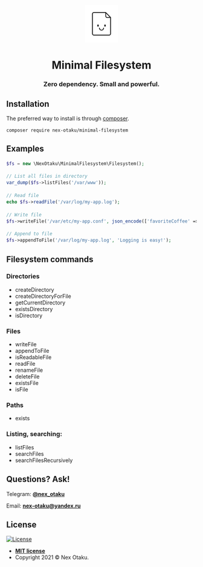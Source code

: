 <p align="center">
    <img src="https://github.com/Nex-Otaku/minimal-filesystem/blob/master/img/logo.png?raw=true" height="100px" />
    <h1 align="center">Minimal Filesystem</h1>
    <h3 align="center">Zero dependency. Small and powerful.</h3>
</p>

Installation
------------

The preferred way to install is through [composer](http://getcomposer.org/download/).

```
composer require nex-otaku/minimal-filesystem
```

Examples
-----

```php
$fs = new \NexOtaku\MinimalFilesystem\Filesystem();

// List all files in directory
var_dump($fs->listFiles('/var/www'));

// Read file
echo $fs->readFile('/var/log/my-app.log');

// Write file
$fs->writeFile('/var/etc/my-app.conf', json_encode(['favoriteCoffee' => 'Double Espresso']));

// Append to file
$fs->appendToFile('/var/log/my-app.log', 'Logging is easy!');
```

Filesystem commands
-----
### Directories
 - createDirectory
 - createDirectoryForFile
 - getCurrentDirectory
 - existsDirectory
 - isDirectory
### Files
 - writeFile
 - appendToFile
 - isReadableFile
 - readFile
 - renameFile
 - deleteFile
 - existsFile
 - isFile

### Paths
 - exists

### Listing, searching:
 - listFiles
 - searchFiles
 - searchFilesRecursively

Questions? Ask!
-----

Telegram: **[@nex_otaku](https://t.me/nex_otaku)**

Email: **[nex-otaku@yandex.ru](mailto:nex-otaku@yandex.ru)**

## License

[![License](http://img.shields.io/:license-mit-blue.svg?style=flat-square)](http://badges.mit-license.org)

- **[MIT license](http://opensource.org/licenses/mit-license.php)**
- Copyright 2021 © Nex Otaku.
